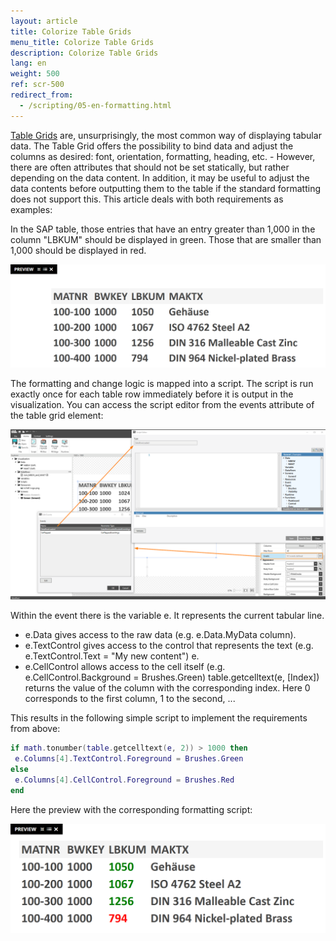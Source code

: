 ```yaml
---
layout: article
title: Colorize Table Grids
menu_title: Colorize Table Grids
description: Colorize Table Grids
lang: en
weight: 500
ref: scr-500
redirect_from:
  - /scripting/05-en-formatting.html
---
```


[Table Grids](https://help.peakboard.com/controls/en-table-grid.html) are, unsurprisingly, the most common way of displaying tabular data. 
The Table Grid offers the possibility to bind data and adjust the columns as desired: font, orientation, formatting, heading, etc. - However, there are often attributes that should not be set statically, but rather depending on the data content. 
In addition, it may be useful to adjust the data contents before outputting them to the table if the standard formatting does not support this. 
This article deals with both requirements as examples:

In the SAP table, those entries that have an entry greater than 1,000 in the column "LBKUM" should be displayed in green.
Those that are smaller than 1,000 should be displayed in red.


![image_1](/assets/images/scripting/format-table/Scripting_TableGrid_Formatieren_01.png)



The formatting and change logic is mapped into a script. 
The script is run exactly once for each table row immediately before it is output in the visualization. 
You can access the script editor from the events attribute of the table grid element:



![image_1](/assets/images/scripting/format-table/Scripting_TableGrid_Formatieren_02.png)



Within the event there is the variable e. It represents the current tabular line.

* e.Data gives access to the raw data (e.g. e.Data.MyData column).
* e.TextControl gives access to the control that represents the text (e.g. e.TextControl.Text = "My new content") e.
* e.CellControl allows access to the cell itself (e.g. e.CellControl.Background = Brushes.Green)
table.getcelltext(e, [Index]) returns the value of the column with the corresponding index. Here 0 corresponds to the first column, 1 to the second, ...

This results in the following simple script to implement the requirements from above:



```lua
if math.tonumber(table.getcelltext(e, 2)) > 1000 then
 e.Columns[4].TextControl.Foreground = Brushes.Green
else
 e.Columns[4].CellControl.Foreground = Brushes.Red
end
```

Here the preview with the corresponding formatting script:

![image_1](/assets/images/scripting/format-table/Scripting_TableGrid_Formatieren_03.png)
